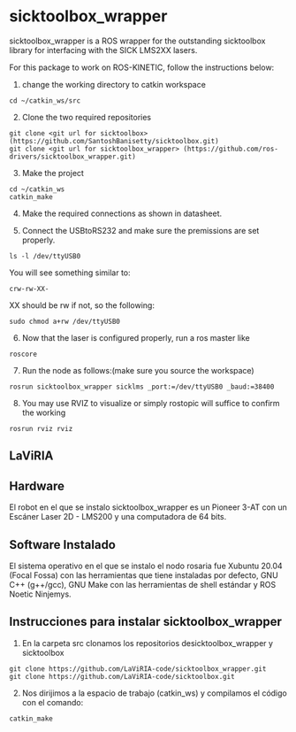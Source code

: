 # sicktoolbox_wrapper
sicktoolbox_wrapper is a ROS wrapper for the outstanding sicktoolbox library for interfacing with the SICK LMS2XX lasers.

For this package to work on ROS-KINETIC, follow the instructions below:

1. change the working directory to catkin workspace
```
cd ~/catkin_ws/src
```

2. Clone the two required repositories
```
git clone <git url for sicktoolbox> (https://github.com/SantoshBanisetty/sicktoolbox.git)
git clone <git url for sicktoolbox_wrapper> (https://github.com/ros-drivers/sicktoolbox_wrapper.git)
```

3. Make the project
```
cd ~/catkin_ws
catkin_make
```

4. Make the required connections as shown in datasheet. 

5. Connect the USBtoRS232 and make sure the premissions are set properly.
```
ls -l /dev/ttyUSB0
``` 
You will see something similar to:
```
crw-rw-XX-
```
XX should be rw if not, so the following:
```
sudo chmod a+rw /dev/ttyUSB0
```

6. Now that the laser is configured properly, run a ros master like
```
roscore
```

7. Run the node as follows:(make sure you source the workspace)
```
rosrun sicktoolbox_wrapper sicklms _port:=/dev/ttyUSB0 _baud:=38400
```

8. You may use RVIZ to visualize or simply rostopic will suffice to confirm the working
```
rosrun rviz rviz
```

 
LaViRIA
-------


Hardware
--------

El robot en el que se instalo sicktoolbox_wrapper es un Pioneer 3-AT con un Escáner Laser 2D - LMS200 y una computadora de 64 bits. 


Software Instalado
------------------

El sistema operativo en el que se instalo el nodo rosaria fue Xubuntu 20.04 (Focal Fossa) con las herramientas que tiene instaladas por defecto, GNU C++ (g++/gcc), GNU Make con las herramientas de shell estándar y ROS Noetic Ninjemys. 


Instrucciones para instalar sicktoolbox_wrapper
-----------------------------------------------

1. En la carpeta src clonamos los repositorios desicktoolbox_wrapper y sicktoolbox
```
git clone https://github.com/LaViRIA-code/sicktoolbox_wrapper.git
git clone https://github.com/LaViRIA-code/sicktoolbox.git
```

2. Nos dirijimos a la espacio de trabajo (catkin_ws) y compilamos el código con el comando:
```
catkin_make
```
